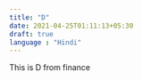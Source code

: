 ```yaml
---
title: "D"
date: 2021-04-25T01:11:13+05:30
draft: true
language : "Hindi"
---
```


This is D from finance
